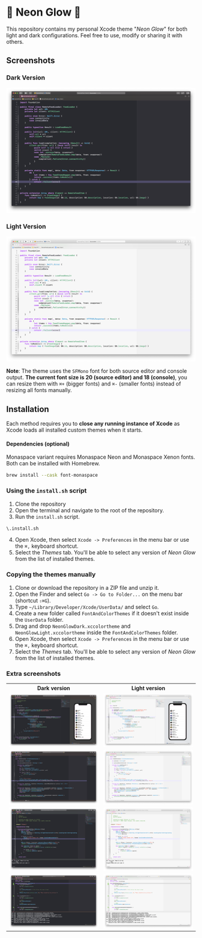 
# 🌟 Neon Glow 🌟

This repository contains my personal Xcode theme "*Neon Glow*" for both light and dark configurations. Feel free to use, modify or sharing it with others. 

## Screenshots

### Dark Version

<p align="center">
  <a href="img/neon_glow_dark_01.png">
    <img src="img/neon_glow_dark_01.png" alt="Neon Glow Dark"/>
  </a>
</p>

### Light Version

<p align="center">
  <a href="img/neon_glow_light_01.png">
    <img src="img/neon_glow_light_01.png" alt="Neon Glow Light"/>
  </a>
</p>

**Note**: The theme uses the `SFMono` font for both source editor and console output. **The current font size is 20 (source editor) and 18 (console)**, you can resize them with `⌘+` (bigger fonts) and `⌘-` (smaller fonts) instead of resizing all fonts manually.

## Installation

Each method requires you to **close any running instance of Xcode** as Xcode loads all installed custom themes when it starts.

#### Dependencies (optional)

Monaspace variant requires Monaspace Neon and Monaspace Xenon fonts. Both can be installed with Homebrew.

```bash
brew install --cask font-monaspace
```

### Using the `install.sh` script

1. Clone the repository
2. Open the terminal and navigate to the root of the repository. 
3. Run the `install.sh` script.

```bash
\.install.sh
```

4. Open Xcode, then select `Xcode -> Preferences` in the menu bar or use the `⌘,` keyboard shortcut.
5. Select the *Themes* tab. You'll be able to select any version of *Neon Glow* from the list of installed themes.

### Copying the themes manually

1. Clone or download the repository in a ZIP file and unzip it. 
2. Open the Finder and select `Go -> Go to Folder...` on the menu bar (shortcut `⇧⌘G`).
3. Type `~/Library/Developer/Xcode/UserData/` and select `Go`.
4. Create a new folder called `FontAndColorThemes` if it doesn't exist inside the `UserData` folder.
5. Drag and drop `NeonGlowDark.xccolortheme` and `NeonGlowLight.xccolortheme` inside the `FontAndColorThemes` folder.
6. Open Xcode, then select `Xcode -> Preferences` in the menu bar or use the `⌘,` keyboard shortcut.
7. Select the *Themes* tab. You'll be able to select any version of *Neon Glow* from the list of installed themes.

### Extra screenshots

<table>
  <tr>
    <th>Dark version</th>
    <th>Light version</th>
  </tr>
  <tr>
    <td>
      <a href="img/neon_glow_dark_02.png">
        <img src="img/neon_glow_dark_02.png" alt="Neon Glow Dark in SwiftUI" width="300px"/>
      </a>
    </td>
    <td>
      <a href="img/neon_glow_light_02.png">
        <img src="img/neon_glow_light_02.png" alt="Neon Glow Light in SwiftUI" width="300px"/>
      </a>
    </td>
  </tr>
  <tr>
    <td>
      <a href="img/neon_glow_dark_03.png">
        <img src="img/neon_glow_dark_03.png" alt="Neon Glow Dark with UIKit" width="300px"/>
      </a>
    </td>
    <td>
      <a href="img/neon_glow_light_03.png">
        <img src="img/neon_glow_light_03.png" alt="Neon Glow Light with UIKit" width="300px"/>
      </a>
    </td>
  </tr>
  <tr>
    <td>
      <a href="img/neon_glow_dark_04.png">
        <img src="img/neon_glow_dark_04.png" alt="Neon Glow Dark with Objective-C" width="300px"/>
      </a>
    </td>
    <td>
      <a href="img/neon_glow_light_04.png">
        <img src="img/neon_glow_light_04.png" alt="Neon Glow Light with Objective-C" width="300px"/>
      </a>
    </td>
  </tr>
  <tr>
    <td>
      <a href="img/neon_glow_dark_05.png">
        <img src="img/neon_glow_dark_05.png" alt="Neon Glow Dark - Swift XCTestCase" width="300px"/>
      </a>
    </td>
    <td>
      <a href="img/neon_glow_light_05.png">
        <img src="img/neon_glow_light_05.png" alt="Neon Glow Light - Swift XCTestCase" width="300px"/>
      </a>
    </td>
  </tr>
</table>
